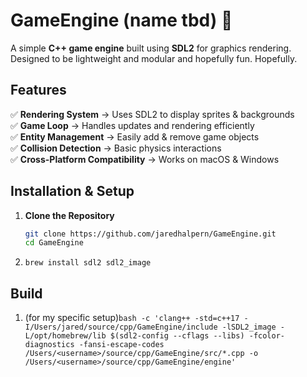 # GameEngine (name tbd) 🚀

A simple **C++ game engine** built using **SDL2** for graphics rendering. Designed to be lightweight and modular and hopefully fun. Hopefully.

## Features
✅ **Rendering System** → Uses SDL2 to display sprites & backgrounds  
✅ **Game Loop** → Handles updates and rendering efficiently  
✅ **Entity Management** → Easily add & remove game objects  
✅ **Collision Detection** → Basic physics interactions  
✅ **Cross-Platform Compatibility** → Works on macOS & Windows  

## Installation & Setup
1. **Clone the Repository**
   ```sh
   git clone https://github.com/jaredhalpern/GameEngine.git
   cd GameEngine
2. `brew install sdl2 sdl2_image`


## Build
1. (for my specific setup)```bash -c 'clang++ -std=c++17 -I/Users/jared/source/cpp/GameEngine/include -lSDL2_image -L/opt/homebrew/lib $(sdl2-config --cflags --libs) -fcolor-diagnostics -fansi-escape-codes /Users/<username>/source/cpp/GameEngine/src/*.cpp -o /Users/<username>/source/cpp/GameEngine/engine'```
